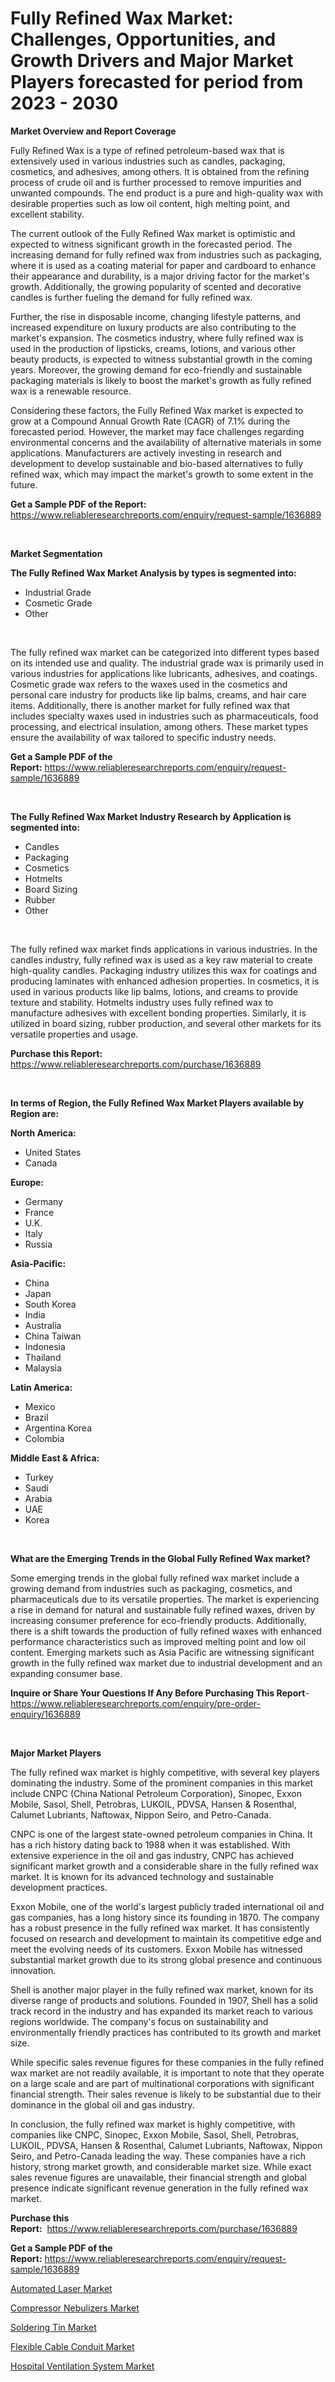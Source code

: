 <p><h1>Fully Refined Wax Market: Challenges, Opportunities, and Growth Drivers and Major Market Players forecasted for period from 2023 - 2030</h1></p><p><strong>Market Overview and Report Coverage</strong></p>
<p><p>Fully Refined Wax is a type of refined petroleum-based wax that is extensively used in various industries such as candles, packaging, cosmetics, and adhesives, among others. It is obtained from the refining process of crude oil and is further processed to remove impurities and unwanted compounds. The end product is a pure and high-quality wax with desirable properties such as low oil content, high melting point, and excellent stability.</p><p>The current outlook of the Fully Refined Wax market is optimistic and expected to witness significant growth in the forecasted period. The increasing demand for fully refined wax from industries such as packaging, where it is used as a coating material for paper and cardboard to enhance their appearance and durability, is a major driving factor for the market's growth. Additionally, the growing popularity of scented and decorative candles is further fueling the demand for fully refined wax.</p><p>Further, the rise in disposable income, changing lifestyle patterns, and increased expenditure on luxury products are also contributing to the market's expansion. The cosmetics industry, where fully refined wax is used in the production of lipsticks, creams, lotions, and various other beauty products, is expected to witness substantial growth in the coming years. Moreover, the growing demand for eco-friendly and sustainable packaging materials is likely to boost the market's growth as fully refined wax is a renewable resource.</p><p>Considering these factors, the Fully Refined Wax market is expected to grow at a Compound Annual Growth Rate (CAGR) of 7.1% during the forecasted period. However, the market may face challenges regarding environmental concerns and the availability of alternative materials in some applications. Manufacturers are actively investing in research and development to develop sustainable and bio-based alternatives to fully refined wax, which may impact the market's growth to some extent in the future.</p></p>
<p><strong>Get a Sample PDF of the Report:</strong> <a href="https://www.reliableresearchreports.com/enquiry/request-sample/1636889">https://www.reliableresearchreports.com/enquiry/request-sample/1636889</a></p>
<p>&nbsp;</p>
<p><strong>Market Segmentation</strong></p>
<p><strong>The Fully Refined Wax Market Analysis by types is segmented into:</strong></p>
<p><ul><li>Industrial Grade</li><li>Cosmetic Grade</li><li>Other</li></ul></p>
<p>&nbsp;</p>
<p><p>The fully refined wax market can be categorized into different types based on its intended use and quality. The industrial grade wax is primarily used in various industries for applications like lubricants, adhesives, and coatings. Cosmetic grade wax refers to the waxes used in the cosmetics and personal care industry for products like lip balms, creams, and hair care items. Additionally, there is another market for fully refined wax that includes specialty waxes used in industries such as pharmaceuticals, food processing, and electrical insulation, among others. These market types ensure the availability of wax tailored to specific industry needs.</p></p>
<p><strong>Get a Sample PDF of the Report:</strong>&nbsp;<a href="https://www.reliableresearchreports.com/enquiry/request-sample/1636889">https://www.reliableresearchreports.com/enquiry/request-sample/1636889</a></p>
<p>&nbsp;</p>
<p><strong>The Fully Refined Wax Market Industry Research by Application is segmented into:</strong></p>
<p><ul><li>Candles</li><li>Packaging</li><li>Cosmetics</li><li>Hotmelts</li><li>Board Sizing</li><li>Rubber</li><li>Other</li></ul></p>
<p>&nbsp;</p>
<p><p>The fully refined wax market finds applications in various industries. In the candles industry, fully refined wax is used as a key raw material to create high-quality candles. Packaging industry utilizes this wax for coatings and producing laminates with enhanced adhesion properties. In cosmetics, it is used in various products like lip balms, lotions, and creams to provide texture and stability. Hotmelts industry uses fully refined wax to manufacture adhesives with excellent bonding properties. Similarly, it is utilized in board sizing, rubber production, and several other markets for its versatile properties and usage.</p></p>
<p><strong>Purchase this Report:</strong>&nbsp; <a href="https://www.reliableresearchreports.com/purchase/1636889">https://www.reliableresearchreports.com/purchase/1636889</a></p>
<p>&nbsp;</p>
<p><strong>In terms of Region, the Fully Refined Wax Market Players available by Region are:</strong></p>
<p>
    <p> <strong> North America: </strong>
        <ul>
            <li>United States</li>
            <li>Canada</li>
        </ul>
        </p> 
    <p> <strong> Europe: </strong>
        <ul>
            <li>Germany</li>
            <li>France</li>
            <li>U.K.</li>
            <li>Italy</li>
            <li>Russia</li>
        </ul>
        </p> 
    <p> <strong> Asia-Pacific: </strong>
        <ul>
            <li>China</li>
            <li>Japan</li>
            <li>South Korea</li>
            <li>India</li>
            <li>Australia</li>
            <li>China Taiwan</li>
            <li>Indonesia</li>
            <li>Thailand</li>
            <li>Malaysia</li>
        </ul>
        </p> 
    <p> <strong> Latin America: </strong>
        <ul>
            <li>Mexico</li>
            <li>Brazil</li>
            <li>Argentina Korea</li>
            <li>Colombia</li>
        </ul>
        </p> 
    <p> <strong> Middle East & Africa: </strong>
        <ul>
            <li>Turkey</li>
            <li>Saudi</li>
            <li>Arabia</li>
            <li>UAE</li>
            <li>Korea</li>
        </ul>
    </p>
    </p>
<p>&nbsp;</p>
<p><strong>What are the Emerging Trends in the Global Fully Refined Wax market?</strong></p>
<p><p>Some emerging trends in the global fully refined wax market include a growing demand from industries such as packaging, cosmetics, and pharmaceuticals due to its versatile properties. The market is experiencing a rise in demand for natural and sustainable fully refined waxes, driven by increasing consumer preference for eco-friendly products. Additionally, there is a shift towards the production of fully refined waxes with enhanced performance characteristics such as improved melting point and low oil content. Emerging markets such as Asia Pacific are witnessing significant growth in the fully refined wax market due to industrial development and an expanding consumer base.</p></p>
<p><strong>Inquire or Share Your Questions If Any Before Purchasing This Report</strong>- <a href="https://www.reliableresearchreports.com/enquiry/pre-order-enquiry/1636889">https://www.reliableresearchreports.com/enquiry/pre-order-enquiry/1636889</a></p>
<p>&nbsp;</p>
<p><strong>Major Market Players</strong></p>
<p><p>The fully refined wax market is highly competitive, with several key players dominating the industry. Some of the prominent companies in this market include CNPC (China National Petroleum Corporation), Sinopec, Exxon Mobile, Sasol, Shell, Petrobras, LUKOIL, PDVSA, Hansen & Rosenthal, Calumet Lubriants, Naftowax, Nippon Seiro, and Petro-Canada. </p><p>CNPC is one of the largest state-owned petroleum companies in China. It has a rich history dating back to 1988 when it was established. With extensive experience in the oil and gas industry, CNPC has achieved significant market growth and a considerable share in the fully refined wax market. It is known for its advanced technology and sustainable development practices.</p><p>Exxon Mobile, one of the world's largest publicly traded international oil and gas companies, has a long history since its founding in 1870. The company has a robust presence in the fully refined wax market. It has consistently focused on research and development to maintain its competitive edge and meet the evolving needs of its customers. Exxon Mobile has witnessed substantial market growth due to its strong global presence and continuous innovation.</p><p>Shell is another major player in the fully refined wax market, known for its diverse range of products and solutions. Founded in 1907, Shell has a solid track record in the industry and has expanded its market reach to various regions worldwide. The company's focus on sustainability and environmentally friendly practices has contributed to its growth and market size.</p><p>While specific sales revenue figures for these companies in the fully refined wax market are not readily available, it is important to note that they operate on a large scale and are part of multinational corporations with significant financial strength. Their sales revenue is likely to be substantial due to their dominance in the global oil and gas industry.</p><p>In conclusion, the fully refined wax market is highly competitive, with companies like CNPC, Sinopec, Exxon Mobile, Sasol, Shell, Petrobras, LUKOIL, PDVSA, Hansen & Rosenthal, Calumet Lubriants, Naftowax, Nippon Seiro, and Petro-Canada leading the way. These companies have a rich history, strong market growth, and considerable market size. While exact sales revenue figures are unavailable, their financial strength and global presence indicate significant revenue generation in the fully refined wax market.</p></p>
<p><strong>Purchase this Report:</strong>&nbsp;&nbsp;<a href="https://www.reliableresearchreports.com/purchase/1636889">https://www.reliableresearchreports.com/purchase/1636889</a></p>
<p></p>
<p><strong>Get a Sample PDF of the Report:</strong>&nbsp;<a href="https://www.reliableresearchreports.com/enquiry/request-sample/1636889">https://www.reliableresearchreports.com/enquiry/request-sample/1636889</a></p>
<p><p><a href="https://medium.com/@andem140256/automated-laser-market-size-reveals-the-best-marketing-channels-in-global-industry-c51d977b7248">Automated Laser Market</a></p><p><a href="https://medium.com/@rosm15203/compressor-nebulizers-market-trends-and-market-analysis-forecasted-for-period-2023-2030-f992dbadf3e0">Compressor Nebulizers Market</a></p><p><a href="https://github.com/gshchiplitsov/Market-Research-Report-List-1/blob/main/soldering-tin-market.md">Soldering Tin Market</a></p><p><a href="https://github.com/rahu1503/Market-Research-Report-List-1/blob/main/flexible-cable-conduit-market.md">Flexible Cable Conduit Market</a></p><p><a href="https://medium.com/@mariad13206/hospital-ventilation-system-market-analysis-and-sze-forecasted-for-period-from-2023-to-2030-4668da81b1bc">Hospital Ventilation System Market</a></p></p>